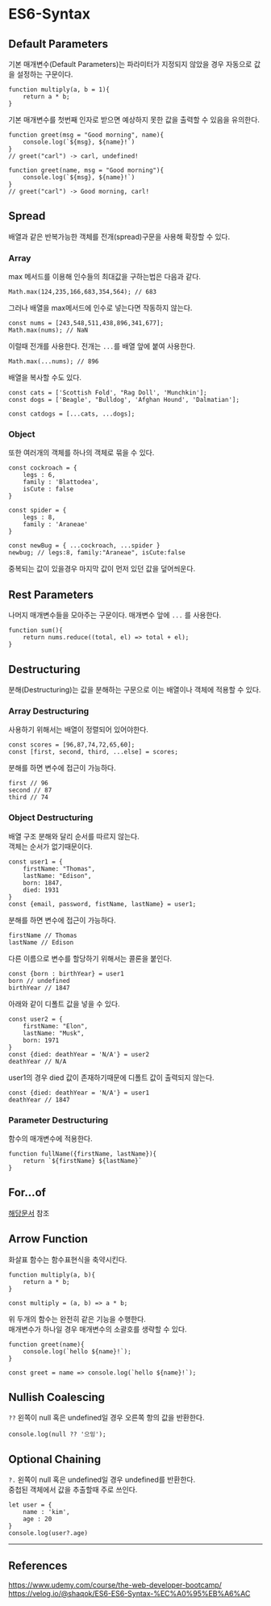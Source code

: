 # ES6-Syntax
## Default Parameters
기본 매개변수(Default Parameters)는 파라미터가 지정되지 않았을 경우 자동으로 값을 설정하는 구문이다.  
```
function multiply(a, b = 1){
    return a * b;
}
```
기본 매개변수를 첫번째 인자로 받으면 예상하지 못한 값을 출력할 수 있음을 유의한다.  
```
function greet(msg = "Good morning", name){
    console.log(`${msg}, ${name}!`)
}
// greet("carl") -> carl, undefined!

function greet(name, msg = "Good morning"){
    console.log(`${msg}, ${name}!`)
}
// greet("carl") -> Good morning, carl!
```

## Spread
배열과 같은 반복가능한 객체를 전개(spread)구문을 사용해 확장할 수 있다.
### Array
max 메서드를 이용해 인수들의 최대값을 구하는법은 다음과 같다.  
```
Math.max(124,235,166,683,354,564); // 683
```
그러나 배열을 max메서드에 인수로 넣는다면 작동하지 않는다.
```
const nums = [243,548,511,438,896,341,677];
Math.max(nums); // NaN
```
이럴때 전개를 사용한다. 전개는 `...`를 배열 앞에 붙여 사용한다.
```
Math.max(...nums); // 896
```
배열을 복사할 수도 있다.  
```
const cats = ['Scottish Fold', "Rag Doll', 'Munchkin'];
const dogs = ['Beagle', "Bulldog', 'Afghan Hound', 'Dalmatian'];

const catdogs = [...cats, ...dogs];
```
### Object
또한 여러개의 객체를 하나의 객체로 묶을 수 있다.  
```
const cockroach = {
    legs : 6,
    family : 'Blattodea',
    isCute : false
}

const spider = {
    legs : 8,
    family : 'Araneae'
}

const newBug = { ...cockroach, ...spider }
newbug; // legs:8, family:"Araneae", isCute:false
```
중복되는 값이 있을경우 마지막 값이 먼저 있던 값을 덮어씌운다.
## Rest Parameters
나머지 매개변수들을 모아주는 구문이다. 매개변수 앞에 `...` 를 사용한다.
```
function sum(){
    return nums.reduce((total, el) => total + el);
}
```

## Destructuring
분해(Destructuring)는 값을 분해하는 구문으로 이는 배열이나 객체에 적용할 수 있다.
### Array Destructuring
사용하기 위해서는 배열이 정렬되어 있어야한다.  
```
const scores = [96,87,74,72,65,60];
const [first, second, third, ...else] = scores;
```
분해를 하면 변수에 접근이 가능하다.
```
first // 96
second // 87
third // 74
```
### Object Destructuring
배열 구조 분해와 달리 순서를 따르지 않는다.  
객체는 순서가 없기때문이다.  
```
const user1 = {
    firstName: "Thomas",
    lastName: "Edison",
    born: 1847,
    died: 1931
}
const {email, password, fistName, lastName} = user1;
```
분해를 하면 변수에 접근이 가능하다.
```
firstName // Thomas
lastName // Edison
```
다른 이름으로 변수를 할당하기 위해서는 콜론을 붙인다.  
```
const {born : birthYear} = user1
born // undefined
birthYear // 1847
```
아래와 같이 디폴트 값을 넣을 수 있다.  
```
const user2 = {
    firstName: "Elon",
    lastName: "Musk",
    born: 1971
}
const {died: deathYear = 'N/A'} = user2
deathYear // N/A
```
user1의 경우 died 값이 존재하기때문에 디폴트 값이 출력되지 않는다.  
```
const {died: deathYear = 'N/A'} = user1
deathYear // 1847
```
### Parameter Destructuring
함수의 매개변수에 적용한다.
```
function fullName({firstName, lastName}){
    return `${firstName} ${lastName}`
}
```
## For...of
[해당문서](loops.md) 참조

## Arrow Function
화살표 함수는 함수표현식을 축약시킨다.  
```
function multiply(a, b){
    return a * b;
}

const multiply = (a, b) => a * b;
```
위 두개의 함수는 완전히 같은 기능을 수행한다.  
매개변수가 하나일 경우 매개변수의 소괄호를 생략할 수 있다.  
```
function greet(name){
    console.log(`hello ${name}!`);
}

const greet = name => console.log(`hello ${name}!`);
```
## Nullish Coalescing
`??` 왼쪽이 null 혹은 undefined일 경우 오른쪽 항의 값을 반환한다.  
```
console.log(null ?? '으잉');
```
## Optional Chaining
`?.` 왼쪽이 null 혹은 undefined일 경우 undefined를 반환한다.  
중첩된 객체에서 값을 추출할때 주로 쓰인다.  
```
let user = {
    name : 'kim',
    age : 20
}
console.log(user?.age)
```

***
## References
https://www.udemy.com/course/the-web-developer-bootcamp/  
https://velog.io/@shaqok/ES6-ES6-Syntax-%EC%A0%95%EB%A6%AC